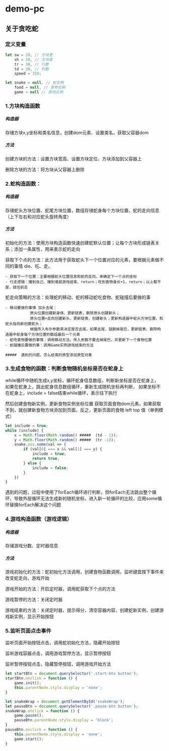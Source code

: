 # demo-pc

## 关于贪吃蛇

### 定义变量

```js
let sw = 20, // 方块宽
    sh = 20, // 方块高
    tr = 30, // 行数
    td = 30, // 列数
    speed = 150;

let snake = null, // 蛇实例
    food = null, // 食物实例
    game = null // 游戏实例
```

### 1.方块构造函数

##### 构造器
存储方块x,y坐标和类名信息，创建dom元素、设置类名，获取父容器dom

##### 方法

创建方块的方法：设置方块宽高、设置方块定位、方块添加到父容器上

删除方块的方法：将方块从父容器上删除

### 2.蛇构造函数：

##### 构造器

存储蛇头方块位置、蛇尾方块位置，数组存储蛇身每个方块位置、蛇的走向信息（上下左右和对应蛇头旋转角度）

##### 方法

初始化的方法：使用方块构造函数快速创建蛇默认位置；让每个方块形成链表关系；添加一条属性，用来表示蛇的走向

获取下个点的方法：此方法用于获取蛇头下一个位置对应的元素，要根据元素做不同的事情 die、吃、走。

    - 获取下一个位置：主要根据蛇头位置信息和蛇的走向，来确定下一个点的坐标
    - 行走逻辑：撞到自己、撞到墙就游戏结束，return；吃到食物身长+1，return；以上都不是，就往前走

蛇走向策略的方法：处理蛇的移动、蛇的移动蛇吃食物、蛇碰撞后要做的事

    - 移动要做的事情 加头去尾：
               原头位置创建新身体、更新链表，删除原头创建新头；
               原头位置+走向创建新头、更新链表，创建新头；更新构造器中蛇头方块位置，和蛇头指向新创建蛇头；
               根据传入布尔参数来决定是否去尾，如果去尾，就删掉尾巴，更新链表、删除构造器中蛇身每个方块位置的数组最后一个元素
    - 蛇吃食物要做的事情：调用移动方法，传入参数不要去掉尾巴，并更新下一个食物位置
    - 蛇碰撞后要做的事：调用Game实例游戏结束的方法

    #####  遇到的问题，怎么给类的原型添加原型对象

### 3.生成食物的函数：判断食物随机坐标是否在蛇身上

while循环中随机生成x,y坐标，循环蛇身信息数组，判断新坐标是否在蛇身上，
如果在蛇身上，跳出蛇身信息数组循环，重新生成随机坐标再判断，
如果坐标不在蛇身上，include = false结束while循环，表示往下执行

然后创建食物新实例，更新食物实例坐标位置
获取页面食物dom元素，如果获取不到，就创建新食物方块添加到页面，反之，更新页面的食物 left top 值（单例模式）

```js
let include = true;
while (include) {
    x = Math.floor(Math.random() #####  (td - 1));
    y = Math.floor(Math.random() #####  (tr -1));
    snake.pos.some(val => {
        if (val[0] === x && val[1] === y) {
            include = true;
            return true;
        } else {
            include = false;
        }
    })
}
```

遇到的问题，过程中使用了forEach循环进行判断，但forEach无法跳出整个循环，导致外层循环无法生成新的随机坐标，进入新一轮循环的比较，应用some循环替换forEach解决这个问题

### 4.游戏构造函数（游戏逻辑）

#####  构造器

存储游戏分数、定时器信息

#####  方法

游戏初始化的方法：蛇初始化方法调用，创建食物函数调用，监听键盘按下事件来改变蛇走向，游戏开始

游戏开始的方法：开启定时器，调用蛇获取下个点的方法

游戏暂停的方法：关闭定时器

游戏结束的方法：关闭定时器，提示得分，清空容器内容，创建蛇新实例、创建游戏新实例，显示开始按钮

### 5.监听页面点击事件

监听页面开始按钮点击，调用蛇初始化方法，隐藏开始按钮

监听游戏容器点击，调用游戏暂停方法，显示暂停按钮

监听暂停按钮点击，隐藏暂停按钮，调用游戏开始方法

```js
let startBtn = document.querySelector('.start-btn button');
startBtn.onclick = function () {
    game.init();
    this.parentNode.style.display = 'none';
}

let snakeWrap = document.getElementById('snakeWrap');
let pauseBtn = document.querySelector('.pause-btn button');
snakeWrap.onclick = function () {
    game.pause();
    pauseBtn.parentNode.style.display = 'block';
}
pauseBtn.onclick = function () {
    this.parentNode.style.display = 'none';
    game.start();
}
```
